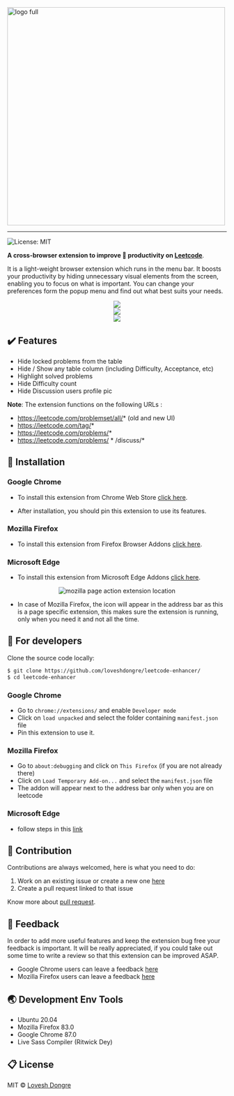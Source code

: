 <img src="./images/logoFull.png" alt="logo full" width="500">
<hr>

![License: MIT](https://img.shields.io/badge/License-MIT-green.svg)

**A cross-browser extension to improve :rocket: productivity on 
<a href="https://leetcode.com" target="_blank">Leetcode</a>**.

It is a light-weight browser extension which runs in the menu bar. It boosts your productivity by hiding unnecessary visual elements from the screen, enabling you to focus on what is important. You can change your preferences form the popup menu and find out what best suits your needs.

<div align="center">
    <img src="./images/ui-dark-new.png">
    <br>
    <img src="./images/ui4-dark.png">
    <br>
    <img src="./images/ui3-dark.png">
</div>

## :heavy_check_mark: Features
* Hide locked problems from the table
* Hide / Show any table column (including Difficulty, Acceptance, etc)
* Highlight solved problems
* Hide Difficulty count
* Hide Discussion users profile pic

**Note**: The extension functions on the following URLs :
* https://leetcode.com/problemset/all/* (old and new UI)
* https://leetcode.com/tag/*
* https://leetcode.com/problems/* 
* https://leetcode.com/problems/ * /discuss/*

## :star2: Installation
### Google Chrome
* To install this extension from Chrome Web Store <a href="https://chrome.google.com/webstore/detail/leetcode-enhancer/gcmncppaaebldbkgkcbojghpmpjkdlmp" target="_blank">click here</a>.

* After installation, you should pin this extension to use its features.
### Mozilla Firefox
* To install this extension from Firefox Browser Addons <a href="https://addons.mozilla.org/en-US/firefox/addon/leetcode-enhancer/" target="_blank">click here</a>.

### Microsoft Edge
* To install this extension from Microsoft Edge Addons <a href="https://microsoftedge.microsoft.com/addons/detail/leetcode-enhancer/dgddijgkneackjhmijacbopefpladfia" target="_blank">click here</a>.

<div align = "center">
    <img src="./images/ui3-m.png" alt="mozilla page action extension location">
</div>

* In case of Mozilla Firefox, the icon will appear in the address bar as this is a page specific extension, this makes sure the extension is running, only when you need it and not all the time.

## :crown: For developers
Clone the source code locally:

```sh
$ git clone https://github.com/loveshdongre/leetcode-enhancer/
$ cd leetcode-enhancer
```
### Google Chrome
* Go to `chrome://extensions/` and enable `Developer mode`
* Click on `load unpacked` and select the folder containing `manifest.json` file
* Pin this extension to use it.

### Mozilla Firefox
* Go to `about:debugging` and click on `This Firefox` (if you are not already there)
* Click on `Load Temporary Add-on...` and select the `manifest.json` file
* The addon will appear next to the address bar only when you are on leetcode

### Microsoft Edge
* follow steps in this [link](https://www.windowscentral.com/how-install-non-store-extensions-microsoft-edge)

## :handshake: Contribution
Contributions are always welcomed, here is what you need to do:
1. Work on an existing issue or create a new one [here](https://github.com/loveshdongre/leetcode-enhancer/issues)
2. Create a pull request linked to that issue

Know more about [pull request](https://docs.github.com/en/free-pro-team@latest/github/collaborating-with-issues-and-pull-requests/about-pull-requests).

## :pencil: Feedback
In order to add more useful features and keep the extension bug free your feedback is important. It will be really appreciated, if you could take out some time to write a review so that this extension can be improved ASAP.

* Google Chrome users can leave a feedback [here](https://chrome.google.com/webstore/detail/leetcode-enhancer/gcmncppaaebldbkgkcbojghpmpjkdlmp)
* Mozilla Firefox users can leave a feedback [here](https://addons.mozilla.org/en-US/firefox/addon/leetcode-enhancer/)


## :earth_asia: Development Env Tools
* Ubuntu 20.04
* Mozilla Firefox 83.0
* Google Chrome 87.0
* Live Sass Compiler (Ritwick Dey)

## :clipboard: License
MIT © <a href = "https://loveshdongre.tech" target="_blank">Lovesh Dongre</a>
